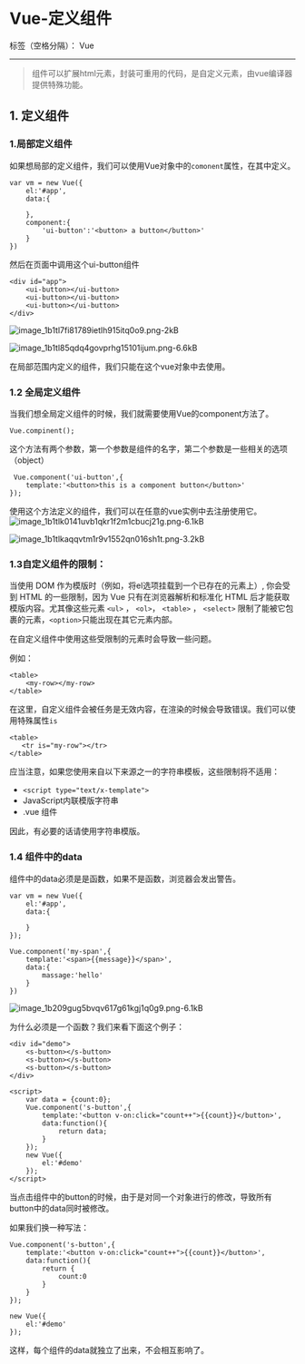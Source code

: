 # Vue-定义组件

标签（空格分隔）： Vue

---
>组件可以扩展html元素，封装可重用的代码，是自定义元素，由vue编译器提供特殊功能。  

## 1. 定义组件
### 1.局部定义组件
如果想局部的定义组件，我们可以使用Vue对象中的`comonent`属性，在其中定义。
```
var vm = new Vue({
    el:'#app',
    data:{
        
    },
    component:{
        'ui-button':'<button> a button</button>'
    }
})
```
然后在页面中调用这个ui-button组件
```
<div id="app">
    <ui-button></ui-button>
    <ui-button></ui-button>
    <ui-button></ui-button>
</div>
```
![image_1b1tl7fi81789ietlh915itq0o9.png-2kB][1]    

![image_1b1tl85qdq4govprhg15101ijum.png-6.6kB][2]  

在局部范围内定义的组件，我们只能在这个vue对象中去使用。

### 1.2 全局定义组件
当我们想全局定义组件的时候，我们就需要使用Vue的component方法了。
```
Vue.compinent();
```
这个方法有两个参数，第一个参数是组件的名字，第二个参数是一些相关的选项（object）
```
 Vue.component('ui-button',{
    template:'<button>this is a component button</button>'
});
```
使用这个方法定义的组件，我们可以在任意的vue实例中去注册使用它。
![image_1b1tlk0141uvb1qkr1f2m1cbucj21g.png-6.1kB][3]  

![image_1b1tlkaqqvtm1r9v1552qn016sh1t.png-3.2kB][4]  

### 1.3自定义组件的限制：
当使用 DOM 作为模版时（例如，将el选项挂载到一个已存在的元素上）, 你会受到 HTML 的一些限制，因为 Vue 只有在浏览器解析和标准化 HTML 后才能获取模版内容。尤其像这些元素 `<ul>` ， `<ol>`， `<table>` ， `<select>` 限制了能被它包裹的元素，`<option>`只能出现在其它元素内部。    

在自定义组件中使用这些受限制的元素时会导致一些问题。  

例如：
```
<table>
    <my-row></my-row>
</table>
```
在这里，自定义组件会被任务是无效内容，在渲染的时候会导致错误。我们可以使用特殊属性`is` 
```
<table>
   <tr is="my-row"></tr>
</table>
```
应当注意，如果您使用来自以下来源之一的字符串模板，这些限制将不适用：  

 - `<script type="text/x-template">`
 - JavaScript内联模版字符串
 - .vue 组件

因此，有必要的话请使用字符串模版。

### 1.4 组件中的data
组件中的data必须是是函数，如果不是函数，浏览器会发出警告。  
```
var vm = new Vue({
    el:'#app',
    data:{

    }
});  

Vue.component('my-span',{
    template:'<span>{{message}}</span>',
    data:{
        massage:'hello'
    }
})
```
![image_1b209gug5bvqv617g61kgj1q0g9.png-6.1kB][5]

为什么必须是一个函数？我们来看下面这个例子：
```
<div id="demo">
    <s-button></s-button>
    <s-button></s-button>
    <s-button></s-button>
</div>

<script>
    var data = {count:0};
    Vue.component('s-button',{
        template:'<button v-on:click="count++">{{count}}</button>',
        data:function(){
            return data;
        }
    });
    new Vue({
        el:'#demo'
    });
</script>
```
当点击组件中的button的时候，由于是对同一个对象进行的修改，导致所有button中的data同时被修改。  

如果我们换一种写法：
```
Vue.component('s-button',{
    template:'<button v-on:click="count++">{{count}}</button>',
    data:function(){
        return {
            count:0
        }
    }
});

new Vue({
    el:'#demo'
});
```
这样，每个组件的data就独立了出来，不会相互影响了。  



  [1]: http://static.zybuluo.com/dilidili/ow7xehgq4ay4us2qrf65l47o/image_1b1tl7fi81789ietlh915itq0o9.png
  [2]: http://static.zybuluo.com/dilidili/07ab4w19n2m8yvcis66ru4gb/image_1b1tl85qdq4govprhg15101ijum.png
  [3]: http://static.zybuluo.com/dilidili/5uya0prpbj1zykkymhs0mee3/image_1b1tlk0141uvb1qkr1f2m1cbucj21g.png
  [4]: http://static.zybuluo.com/dilidili/3t954b3n7z32uafzwrv4wwg5/image_1b1tlkaqqvtm1r9v1552qn016sh1t.png
  [5]: http://static.zybuluo.com/dilidili/2s753uy3bpx70xt0i5w26nb0/image_1b209gug5bvqv617g61kgj1q0g9.png